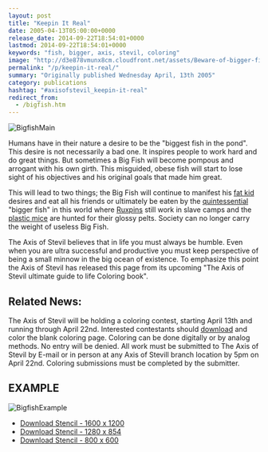 ```yaml
---
layout: post
title: "Keepin It Real"
date: 2005-04-13T05:00:00+0000
release_date: 2014-09-22T18:54:01+0000
lastmod: 2014-09-22T18:54:01+0000
keywords: "fish, bigger, axis, stevil, coloring"
image: "http://d3e878vmunx8cm.cloudfront.net/assets/Beware-of-bigger-fish-800.jpg"
permalink: "/p/keepin-it-real/"
summary: "Originally published Wednesday April, 13th 2005"
category: publications
hashtag: "#axisofstevil_keepin-it-real"
redirect_from:
  - /bigfish.htm
---
```


[id_1]: http://d3e878vmunx8cm.cloudfront.net/assets/Beware-of-bigger-fish-800.jpg "BigfishMain"[id_5]: http://d3e878vmunx8cm.cloudfront.net/assets/color-in-highres.jpg "BigfishExample"
![BigfishMain][id_1]

Humans have in their nature a desire to be the "biggest fish in the pond". This desire is not necessarily a bad one. It inspires people to work hard and do great things. But sometimes a Big Fish will become pompous and arrogant with his own girth. This misguided, obese fish will start to lose sight of his objectives and his original goals that made him great.

This will lead to two things; the Big Fish will continue to manifest his [fat kid](/p/fatkid "fat kid") desires and eat all his friends or ultimately be eaten by the [quintessential](/p/quintessential "quintessential") "bigger fish" in this world where [Ruxpins](/p/ruxpins-plight "Ruxpins") still work in slave camps and the [plastic mice](/p/mating-habits-of-plastic-animals "plastic mice") are hunted for their glossy pelts. Society can no longer carry the weight of useless Big Fish.

The Axis of Stevil believes that in life you must always be humble. Even when you are ultra successful and productive you must keep perspective of being a small minnow in the big ocean of existence. To emphasize this point the Axis of Stevil has released this page from its upcoming "The Axis of Stevil ultimate guide to life Coloring book".

## Related News: ##

The Axis of Stevil will be holding a coloring contest, starting April 13th and running through April 22nd. Interested contestants should [download](http://d3e878vmunx8cm.cloudfront.net/assets/Beware-of-bigger-fish-1600.jpg "download") and color the blank coloring page. Coloring can be done digitally or by analog methods. No entry will be denied. All work must be submitted to The Axis of Stevil by E-mail or in person at any Axis of Stevill branch location by 5pm on April 22nd. Coloring submissions must be completed by the submitter.

## EXAMPLE ##

![BigfishExample][id_5]

- [Download Stencil - 1600 x 1200](http://d3e878vmunx8cm.cloudfront.net/assets//assets/Beware-of-bigger-fish-1600.jpg)
- [Download Stencil - 1280 x 854](http://d3e878vmunx8cm.cloudfront.net/assets/Beware-of-bigger-fish-1280.jpg)
- [Download Stencil - 800 x 600](http://d3e878vmunx8cm.cloudfront.net/assets/Beware-of-bigger-fish-800.jpg)
